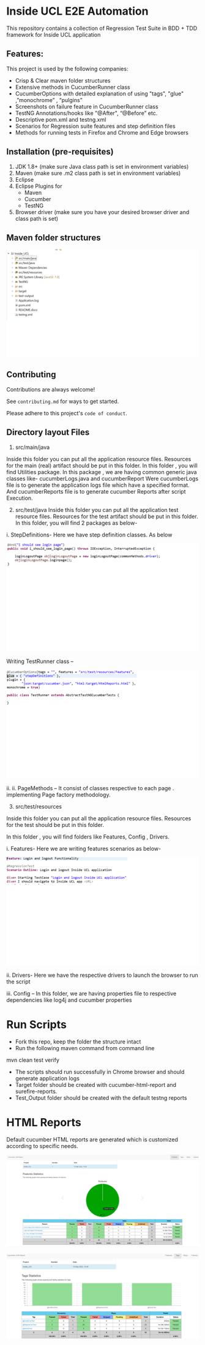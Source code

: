 
# Inside UCL E2E Automation

This repository contains a collection of Regression Test Suite in BDD + TDD framework for Inside UCL application




## Features:

This project is used by the following companies:

- Crisp & Clear maven folder structures
- Extensive methods in CucumberRunner class
- CucumberOptions with detailed explanation of using "tags", "glue" ,”monochrome” , “pulgins”
- Screenshots on failure feature in CucumberRunner class
- TestNG Annotations/hooks like "@After", “@Before” etc.
- Descriptive pom.xml and testng.xml
- Scenarios for Regression suite features and step definition files
- Methods for running tests in Firefox and Chrome and Edge browsers


## Installation (pre-requisites)

1. JDK 1.8+ (make sure Java class path is set in environment variables)
2. Maven (make sure .m2 class path is set in environment variables)
3. Eclipse
4. Eclipse Plugins for
   - Maven
   - Cucumber
   - TestNG
5. Browser driver (make sure you have your desired browser driver and class path is set)


    
## Maven folder structures 


![alt text](https://github.com/aaaashwini90/testing_readme/blob/main/SS1.png)



## Contributing

Contributions are always welcome!

See `contributing.md` for ways to get started.

Please adhere to this project's `code of conduct`.


## Directory layout Files

1. src/main/java 

Inside this folder you can put all the application resource files. Resources for the main (real) artifact should be put in this folder.
In this folder , you will find Utilities package. In this package , we are having common generic java classes like- cucumberLogs.java and cucumberReport
Were cucumberLogs file is to generate the application logs file which have a specified format.
And cucumberReports file is to generate cucumber Reports after script Execution.

2. src/test/java 
Inside this folder you can put all the application test resource files. Resources for the test artifact should be put in this folder.
In this folder, you will find 2 packages as below-

i. StepDefinitions- Here we have step definition classes. As below


![alt text](https://github.com/aaaashwini90/testing_readme/blob/main/step_def.png)

Writing TestRunner class –

![alt text](https://github.com/aaaashwini90/testing_readme/blob/main/Testrunner.png)

ii. ii. PageMethods – It consist of classes respective to each page . implementing Page factory methodology. 

3. src/test/resources

Inside this folder you can put all the application resource files. Resources for the test  should be put in this folder.

In this folder , you will find folders like Features, Config , Drivers.

i. Features-  Here we are writing features scenarios as below- 

![alt text](https://github.com/aaaashwini90/testing_readme/blob/main/Features.png)

ii. Drivers- Here we have the respective drivers to launch the browser to run the script

iii. Config – In this folder, we are having properties file to respective dependencies like log4j and cucumber properties

# Run Scripts

- Fork this repo, keep the folder the structure intact
- Run the following maven command from command line


mvn clean test verify

- The scripts should run successfully in Chrome browser and should generate application logs 
- Target folder should be created with cucumber-html-report and surefire-reports.
- Test_Output folder should be created with the default testng reports

# HTML Reports

Default cucumber HTML reports are generated which is customized according to specific needs.

![alt text](https://github.com/aaaashwini90/testing_readme/blob/main/html%20REPOPRT.png)

![alt text](https://github.com/aaaashwini90/testing_readme/blob/main/HTML%20REPORT%202.png)

